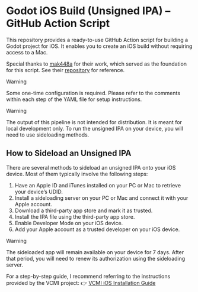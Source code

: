 # Godot iOS Build (Unsigned IPA) – GitHub Action Script

This repository provides a ready-to-use GitHub Action script for building a Godot project for iOS. It enables you to create an iOS build without requiring access to a Mac.

Special thanks to [mak448a](https://github.com/mak448a) for their work, which served as the foundation for this script. See their [repository](https://github.com/mak448a/build-ios) for reference. 

> [!WARNING]
> Some one-time configuration is required. Please refer to the comments within each step of the YAML file for setup instructions.

> [!WARNING]
> The output of this pipeline is not intended for distribution. It is meant for local development only. To run the unsigned IPA on your device, you will need to use sideloading methods.

## How to Sideload an Unsigned IPA

There are several methods to sideload an unsigned IPA onto your iOS device. Most of them typically involve the following steps:
1. Have an Apple ID and iTunes installed on your PC or Mac to retrieve your device’s UDID.
1. Install a sideloading server on your PC or Mac and connect it with your Apple account.
1. Download a third-party app store and mark it as trusted.
1. Install the IPA file using the third-party app store.
1. Enable Developer Mode on your iOS device.
1. Add your Apple account as a trusted developer on your iOS device.

> [!WARNING]
> The sideloaded app will remain available on your device for 7 days. After that period, you will need to renew its authorization using the sideloading server.

For a step-by-step guide, I recommend referring to the instructions provided by the VCMI project: 👉 [VCMI iOS Installation Guide](https://vcmi.eu/players/Installation_iOS/)
